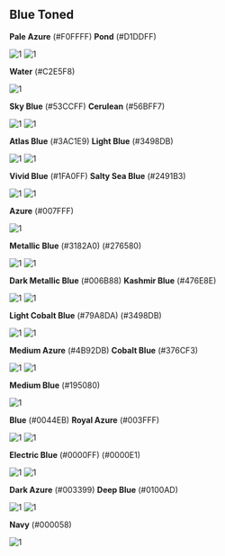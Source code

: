 ## Blue Toned

**Pale Azure** (#F0FFFF) **Pond** (#D1DDFF) 

![1](https://fakeimg.pl/130x130/F0FFFF/?text=%20) ![1](https://fakeimg.pl/130x130/D1DDFF/?text=%20)

**Water** (#C2E5F8) 

![1](https://fakeimg.pl/130x130/C2E5F8/?text=%20)

**Sky Blue** (#53CCFF) **Cerulean** (#56BFF7) 

![1](https://fakeimg.pl/130x130/53CCFF/?text=%20) ![1](https://fakeimg.pl/130x130/56BFF7/?text=%20) 

**Atlas Blue** (#3AC1E9) **Light Blue** (#3498DB)

![1](https://fakeimg.pl/130x130/3AC1E9/?text=%20) ![1](https://fakeimg.pl/130x130/3498DB/?text=%20)

**Vivid Blue** (#1FA0FF) <!--Ky's Color --> **Salty Sea Blue** (#2491B3)

![1](https://fakeimg.pl/130x130/1FA0FF/?text=%20) ![1](https://fakeimg.pl/130x130/2491B3/?text=%20)

**Azure** (#007FFF) 

![1](https://fakeimg.pl/130x130/007FFF/?text=%20)

**Metallic Blue** (#3182A0) (#276580)

![1](https://fakeimg.pl/130x130/3182A0/?text=%20) ![1](https://fakeimg.pl/130x130/276580/?text=%20)

**Dark Metallic Blue** (#006B88) <!-- C's Color --> **Kashmir Blue** (#476E8E)

![1](https://fakeimg.pl/130x130/006B88/?text=%20) ![1](https://fakeimg.pl/130x130/476E8E/?text=%20)

**Light Cobalt Blue** (#79A8DA) (#3498DB)

![1](https://fakeimg.pl/130x130/79A8DA/?text=%20) ![1](https://fakeimg.pl/130x130/3498db/?text=%20)

**Medium Azure** (#4B92DB) **Cobalt Blue** (#376CF3) 

![1](https://fakeimg.pl/130x130/4B92DB/?text=%20) ![1](https://fakeimg.pl/130x130/376CF3/?text=%20)

**Medium Blue** (#195080)

![1](https://fakeimg.pl/130x130/195080/?text=%20)

**Blue** (#0044EB) **Royal Azure** (#003FFF)

![1](https://fakeimg.pl/130x130/0044EB/?text=%20) ![1](https://fakeimg.pl/130x130/003FFF/?text=%20)

**Electric Blue** (#0000FF) (#0000E1) <!-- G's Color -->

![1](https://fakeimg.pl/130x130/0000FF/?text=%20) ![1](https://fakeimg.pl/130x130/0000E1/?text=%20)

**Dark Azure** (#003399) **Deep Blue** (#0100AD) <!-- E's Color -->

![1](https://fakeimg.pl/130x130/003399/?text=%20) ![1](https://fakeimg.pl/130x130/0100AD/?text=%20)

**Navy** (#000058)

![1](https://fakeimg.pl/130x130/000058/?text=%20)
